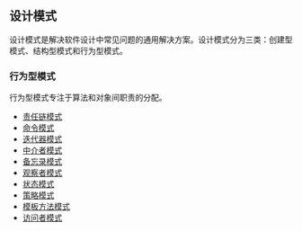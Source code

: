 ## 设计模式

设计模式是解决软件设计中常见问题的通用解决方案。设计模式分为三类：创建型模式、结构型模式和行为型模式。

### 行为型模式

行为型模式专注于算法和对象间职责的分配。

- [责任链模式](./01-chain-of-responsibility)
- [命令模式](./02-command)
- [迭代器模式](./03-iterator)
- [中介者模式](./04-mediator)
- [备忘录模式](./05-memento)
- [观察者模式](./06-observer)
- [状态模式](./07-state)
- [策略模式](./08-strategy)
- [模板方法模式](./09-template-method)
- [访问者模式](./10-visitor)
